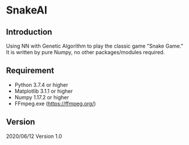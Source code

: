 # SnakeAI

## Introduction
Using NN with Genetic Algorithm to play the classic game "Snake Game."<br>
It is written by pure Numpy, no other packages/modules required.

## Requirement
* Python 3.7.4 or higher
* Matplotlib 3.1.1 or higher
* Numpy 1.17.2 or higher
* FFmpeg.exe (https://ffmpeg.org/)

## Version
2020/06/12 Version 1.0<br>
